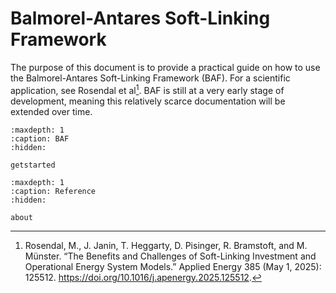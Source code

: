 # Balmorel-Antares Soft-Linking Framework 

The purpose of this document is to provide a practical guide on how to use the
Balmorel-Antares Soft-Linking Framework (BAF). For a scientific application,
see Rosendal et al[^1]. BAF is still at a very early stage of development,
meaning this relatively scarce documentation will be extended over time.

```{toctree}
:maxdepth: 1
:caption: BAF
:hidden:

getstarted
```

```{toctree}
:maxdepth: 1
:caption: Reference
:hidden:

about
```

[^1]: Rosendal, M., J. Janin, T. Heggarty, D. Pisinger, R. Bramstoft, and M. Münster. “The Benefits and Challenges of Soft-Linking Investment and Operational Energy System Models.” Applied Energy 385 (May 1, 2025): 125512. https://doi.org/10.1016/j.apenergy.2025.125512.